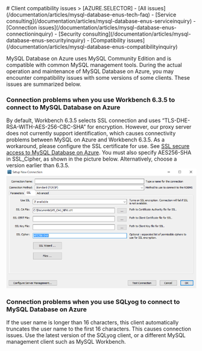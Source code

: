 <properties linkid="" urlDisplayName="" pageTitle="MySQL Service Questions – Azure Cloud" metaKeywords="Azure Cloud, technical documentation, documents and resources, MySQL, database, FAQ, Azure MySQL, MySQL PaaS, Azure MySQL PaaS, Azure MySQL Service, Azure RDS" description="Provides quick answers for common technical questions encountered by users when using MySQL Database on Azure. Contact technical support if you have any further questions." metaCanonical="" services="MySQL" documentationCenter="Services" title="" authors="" solutions="" manager="" editor="" />

<tags ms.service="mysql_en" ms.date="07/05/2016" wacn.date="07/05/2016" wacn.lang="en" />
# Client compatibility issues
> [AZURE.SELECTOR]
- [All issues](/documentation/articles/mysql-database-enus-tech-faq)
- [Service consulting](/documentation/articles/mysql-database-enus-serviceinquiry)
- [Connection issues](/documentation/articles/mysql-database-enus-connectioninquiry)
- [Security consulting](/documentation/articles/mysql-database-enus-securityinquiry)
- [Compatibility issues](/documentation/articles/mysql-database-enus-compatibilityinquiry)

MySQL Database on Azure uses MySQL Community Edition and is compatible with common MySQL management tools. During the actual operation and maintenance of MySQL Database on Azure, you may encounter compatibility issues with some versions of some clients. These issues are summarized below.

### **Connection problems when you use Workbench 6.3.5 to connect to MySQL Database on Azure**

By default, Workbench 6.3.5 selects SSL connection and uses “TLS-DHE-RSA-WITH-AES-256-CBC-SHA” for encryption. However, our proxy server does not currently support identification, which causes connectivity problems between MySQL on Azure and Workbench 6.3.5. As a workaround, please configure the SSL certificate for use. See [SSL secure access to MySQL Database on Azure](/documentation/articles/mysql-database-ssl-connection/). You must also specify AES256-SHA in SSL\_Cipher, as shown in the picture below. Alternatively, choose a version earlier than 6.3.5.
![Workbench 6.3.5 connection methods][1]

### **Connection problems when you use SQLyog to connect to MySQL Database on Azure**
If the user name is longer than 16 characters, this client automatically truncates the user name to the first 16 characters. This causes connection issues. Use the latest version of the SQLyog client, or a different MySQL management client such as MySQL Workbench.



[1]: ./media/mysql-database-compatibilityinquiry/SSL.png

<!---HONumber=Acom_0218_2016_MySql-->